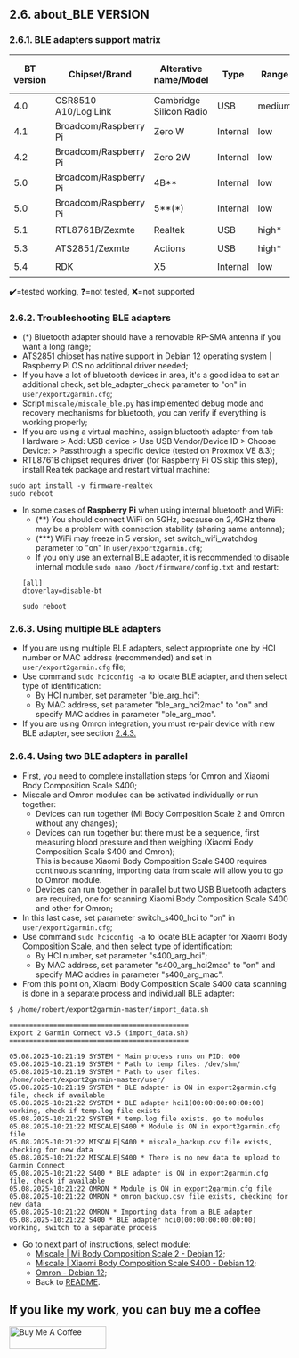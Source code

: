 ## 2.6. about_BLE VERSION

### 2.6.1. BLE adapters support matrix
| BT version | Chipset/Brand | Alterative name/Model | Type | Range | External antenna | Mi Body Composition Scale 2 | Xiaomi Body Composition Scale S400 | Omron | Testers |
| ----- | ----- | ----- | ----- | -----  | ----- | ----- | ----- | ----- | ----- |
| 4.0 | CSR8510 A10/LogiLink | Cambridge Silicon Radio | USB | medium | ❌ | ✔️ | ✔️ | ✔️ | RobertWojtowicz |
| 4.1 | Broadcom/Raspberry Pi | Zero W | Internal | low | ❌ | ❌ | ❌ | ❌ | RobertWojtowicz |
| 4.2 | Broadcom/Raspberry Pi | Zero 2W | Internal | low | ❌ | ✔️ | ❌ | ✔️ | RobertWojtowicz |
| 5.0 | Broadcom/Raspberry Pi | 4B** | Internal | low | ❌ | ✔️ | ❌ | ✔️ | RobertWojtowicz |
| 5.0 | Broadcom/Raspberry Pi | 5**(*) | Internal | low | ❌ | ✔️ | ❌ | ✔️ | RobertWojtowicz |
| 5.1 | RTL8761B/Zexmte| Realtek | USB | high* | ✔️* | ✔️| ❌ | ✔️ | RobertWojtowicz |
| 5.3 | ATS2851/Zexmte | Actions | USB | high* | ✔️* | ✔️| ❓ | ❌ | RobertWojtowicz |
| 5.4 | RDK | X5 | Internal | low | ❌ | ❓ | ✔️ | ❓ | CoreJa |

✔️=tested working, ❓=not tested, ❌=not supported

### 2.6.2. Troubleshooting BLE adapters
- (*) Bluetooth adapter should have a removable RP-SMA antenna if you want a long range;
- ATS2851 chipset has native support in Debian 12 operating system | Raspberry Pi OS no additional driver needed;
- If you have a lot of bluetooth devices in area, it's a good idea to set an additional check, set ble_adapter_check parameter to "on" in `user/export2garmin.cfg`;
- Script `miscale/miscale_ble.py` has implemented debug mode and recovery mechanisms for bluetooth, you can verify if everything is working properly;
- If you are using a virtual machine, assign bluetooth adapter from tab Hardware > Add: USB device > Use USB Vendor/Device ID > Choose Device: > Passthrough a specific device (tested on Proxmox VE 8.3);
- RTL8761B chipset requires driver (for Raspberry Pi OS skip this step), install Realtek package and restart virtual machine:
```
sudo apt install -y firmware-realtek
sudo reboot
```
- In some cases of **Raspberry Pi** when using internal bluetooth and WiFi:
  - (**) You should connect WiFi on 5GHz, because on 2,4GHz there may be a problem with connection stability (sharing same antenna);
  - (***) WiFi may freeze in 5 version, set switch_wifi_watchdog parameter to "on" in `user/export2garmin.cfg`;
  - If you only use an external BLE adapter, it is recommended to disable internal module `sudo nano /boot/firmware/config.txt` and restart:
  ```
  [all]
  dtoverlay=disable-bt
  ```
  ```
  sudo reboot
  ```

### 2.6.3. Using multiple BLE adapters
- If you are using multiple BLE adapters, select appropriate one by HCI number or MAC address (recommended) and set in `user/export2garmin.cfg` file;
- Use command `sudo hciconfig -a` to locate BLE adapter, and then select type of identification:
	- By HCI number, set parameter "ble_arg_hci";
	- By MAC address, set parameter "ble_arg_hci2mac" to "on" and specify MAC addres in parameter "ble_arg_mac".
- If you are using Omron integration, you must re-pair device with new BLE adapter, see section [2.4.3.](https://github.com/RobertWojtowicz/export2garmin/blob/master/manuals/Omron_BLE.md#243-configuring-scripts)

### 2.6.4. Using two BLE adapters in parallel
- First, you need to complete installation steps for Omron and Xiaomi Body Composition Scale S400;
- Miscale and Omron modules can be activated individually or run together:
	- Devices can run together (Mi Body Composition Scale 2 and Omron without any changes);
	- Devices can run together but there must be a sequence, first measuring blood pressure and then weighing (Xiaomi Body Composition Scale S400 and Omron);<br>
	  This is because Xiaomi Body Composition Scale S400 requires continuous scanning, importing data from scale will allow you to go to Omron module.
	- Devices can run together in parallel but two USB Bluetooth adapters are required, one for scanning Xiaomi Body Composition Scale S400 and other for Omron;
- In this last case, set parameter switch_s400_hci to "on" in `user/export2garmin.cfg`;
- Use command `sudo hciconfig -a` to locate BLE adapter for Xiaomi Body Composition Scale, and then select type of identification:
	- By HCI number, set parameter "s400_arg_hci";
	- By MAC address, set parameter "s400_arg_hci2mac" to "on" and specify MAC addres in parameter "s400_arg_mac".
- From this point on, Xiaomi Body Composition Scale S400 data scanning is done in a separate process and individuall BLE adapter:
```
$ /home/robert/export2garmin-master/import_data.sh

=============================================
Export 2 Garmin Connect v3.5 (import_data.sh)
=============================================

05.08.2025-10:21:19 SYSTEM * Main process runs on PID: 000
05.08.2025-10:21:19 SYSTEM * Path to temp files: /dev/shm/
05.08.2025-10:21:19 SYSTEM * Path to user files: /home/robert/export2garmin-master/user/
05.08.2025-10:21:19 SYSTEM * BLE adapter is ON in export2garmin.cfg file, check if available
05.08.2025-10:21:22 SYSTEM * BLE adapter hci1(00:00:00:00:00:00) working, check if temp.log file exists
05.08.2025-10:21:22 SYSTEM * temp.log file exists, go to modules
05.08.2025-10:21:22 MISCALE|S400 * Module is ON in export2garmin.cfg file
05.08.2025-10:21:22 MISCALE|S400 * miscale_backup.csv file exists, checking for new data
05.08.2025-10:21:22 MISCALE|S400 * There is no new data to upload to Garmin Connect
05.08.2025-10:21:22 S400 * BLE adapter is ON in export2garmin.cfg file, check if available
05.08.2025-10:21:22 OMRON * Module is ON in export2garmin.cfg file
05.08.2025-10:21:22 OMRON * omron_backup.csv file exists, checking for new data
05.08.2025-10:21:22 OMRON * Importing data from a BLE adapter
05.08.2025-10:21:22 S400 * BLE adapter hci0(00:00:00:00:00:00) working, switch to a separate process
```
- Go to next part of instructions, select module:
  - [Miscale | Mi Body Composition Scale 2 - Debian 12](https://github.com/RobertWojtowicz/export2garmin/blob/master/manuals/Miscale_BLE.md);
  - [Miscale | Xiaomi Body Composition Scale S400 - Debian 12](https://github.com/RobertWojtowicz/export2garmin/blob/master/manuals/S400_BLE.md);
  - [Omron - Debian 12](https://github.com/RobertWojtowicz/export2garmin/blob/master/manuals/Omron_BLE.md);
  - Back to [README](https://github.com/RobertWojtowicz/export2garmin/blob/master/README.md).

## If you like my work, you can buy me a coffee
<a href="https://www.buymeacoffee.com/RobertWojtowicz" target="_blank"><img src="https://cdn.buymeacoffee.com/buttons/default-orange.png" alt="Buy Me A Coffee" height="41" width="174"></a>